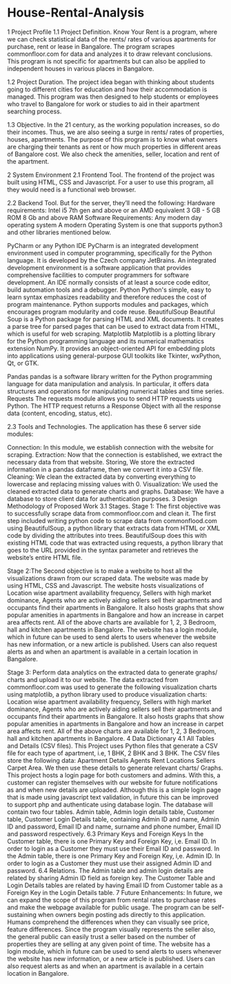 # House-Rental-Analysis
1 Project Profile
1.1 Project Definition.
Know Your Rent is a program, where we can check statistical data of  the rents/ rates of various apartments for purchase, rent or lease in Bangalore. The program scrapes commonfloor.com for data and analyzes it to draw relevant conclusions. This program is not specific for apartments but can also be applied to independent houses in various places in Bangalore.


1.2 Project Duration.
The project idea began with thinking about students going to different cities for education and how their accommodation is managed. This program was then designed to help students or employees who travel to Bangalore for work or studies to aid in their apartment searching process.


1.3 Objective.
In the 21 century, as the working population increases, so do their incomes. Thus, we are also seeing a surge in rents/ rates of properties, houses, apartments. The purpose of this program is to know what owners are charging their tenants as rent or how much properties in different areas of Bangalore cost. We also check the amenities, seller, location and rent of the apartment.



2 System Environment
2.1 Frontend Tool.
The frontend of the project was built using HTML, CSS and Javascript. For a user to use this program, all they would need is a functional web browser.

2.2 Backend Tool.
But for the server, they’ll need the following:
Hardware requirements:
Intel i5 7th gen and above or an AMD equivalent
3 GB - 5 GB ROM
8 Gb and above RAM
Software Requirements:
Any modern day operating system
A modern Operating System is one that supports python3 and other libraries mentioned below.

PyCharm or any Python IDE
	PyCharm is an integrated development environment used in computer programming, specifically for the Python language. It is developed by the Czech company JetBrains.
An integrated development environment is a software application that provides comprehensive facilities to computer programmers for software development. An IDE normally consists of at least a source code editor, build automation tools and a debugger.
Python
Python's simple, easy to learn syntax emphasizes readability and therefore reduces the cost of program maintenance. Python supports modules and packages, which encourages program modularity and code reuse.
BeautifulSoup
Beautiful Soup is a Python package for parsing HTML and XML documents. It creates a parse tree for parsed pages that can be used to extract data from HTML, which is useful for web scraping.
Matplotlib
Matplotlib is a plotting library for the Python programming language and its numerical mathematics extension NumPy. It provides an object-oriented API for embedding plots into applications using general-purpose GUI toolkits like Tkinter, wxPython, Qt, or GTK.

Pandas
pandas is a software library written for the Python programming language for data manipulation and analysis. In particular, it offers data structures and operations for manipulating numerical tables and time series. 
Requests
The requests module allows you to send HTTP requests using Python. The HTTP request returns a Response Object with all the response data (content, encoding, status, etc).




2.3 Tools and Technologies.
The application has these 6 server side modules:

Connection: In this module, we establish connection with the website for scraping.
Extraction: Now that the connection is established, we extract the necessary data from that website.
Storing, We store the extracted information in a pandas dataframe, then we convert it into a CSV file.
Cleaning: We clean the extracted data by converting everything to lowercase and replacing missing values with 0.
Visualization: We used the cleaned extracted data to generate charts and graphs.
Database: We have a database to store client data for authentication purposes.
3 Design Methodology of Proposed Work
3.1 Stages.
Stage 1: The first objective was to successfully scrape data from commonfloor.com and clean it.
The first step included writing python code to scrape data from commonflood.com using BeautifulSoup, a python library that extracts data from HTML or XML code by dividing the attributes into trees. BeautifulSoup does this with existing HTML code that was extracted using requests, a python library that goes to the URL provided in the syntax parameter and retrieves the website’s entire HTML file.

Stage 2:The Second objective is to make a website to host all the visualizations drawn from our scraped data. 
The website was made by using HTML, CSS and Javascript. The website hosts visualizations of Location wise apartment availability frequency, Sellers with high market dominance, Agents who are actively aiding sellers sell their apartments and occupants find their apartments in Bangalore. It also hosts graphs that show popular amenities in apartments in Bangalore and how an increase in carpet area affects rent. All of the above charts are available for 1, 2, 3 Bedroom, hall and kitchen apartments in Bangalore. The website has a login module, which in future can be used to send alerts to users whenever the website has new information, or a new article is published. Users can also request alerts as and when an apartment is available in a certain location in Bangalore.

Stage 3: Perform data analytics on the extracted data to generate graphs/ charts and upload it to our website. 
The data extracted from commonfloor.com was used to generate the following visualization charts using matplotlib, a python library used to produce visualization charts: Location wise apartment availability frequency, Sellers with high market dominance, Agents who are actively aiding sellers sell their apartments and occupants find their apartments in Bangalore. It also hosts graphs that show popular amenities in apartments in Bangalore and how an increase in carpet area affects rent. All of the above charts are available for 1, 2, 3 Bedroom, hall and kitchen apartments in Bangalore.
4 Data Dictionary
4.1 All Tables and Details (CSV files).
This Project uses Python files that generate a CSV file for each type of apartment, i.e, 1 BHK, 2 BHK and 3 BHK. The CSV files store the following data: 
Apartment Details
Agents
Rent
Locations
Sellers
Carpet Area.
We then use these details to generate relevant charts/ Graphs.
This project hosts a login page for both customers and admins. With this, a customer can register themselves with our website for future notifications as and when new details are uploaded. Although this is a simple login page that is made using javascript text validation, in future this can be improved to support php and authenticate using database login. The database will contain two four tables. Admin table, Admin login details table, Customer table, Customer Login Details table, containing Admin ID and name, Admin ID and password, Email ID and name, surname and phone number, Email ID and password respectively.
6.3 Primary Keys and Foreign Keys
In the Customer table, there is one Primary Key and Foreign Key, i,e. Email ID. In order to login as a Customer they must use their Email ID and password.
In the Admin table, there is one Primary Key and Foreign Key, i,e. Admin ID. In order to login as a Customer they must use their assigned Admin ID and password.
6.4 Relations.
The Admin table and admin login details are related by sharing Admin ID field as foreign key.
The Customer Table and Login Details tables are related by having Email ID from Customer table as a Foreign Key in the Login Details table.
7 Future Enhancements:
In future, we can expand the scope of this program from rental rates to purchase rates and make the webpage available for public usage. The program can be  self-sustaining when owners begin posting ads directly to this application. Humans comprehend the differences when they can visually see price, feature differences. Since the program visually represents the seller also, the general public can easily trust a seller based on the number of properties they are selling at any given point of time. The website has a login module, which in future can be used to send alerts to users whenever the website has new information, or a new article is published. Users can also request alerts as and when an apartment is available in a certain location in Bangalore.
